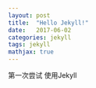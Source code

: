 ```yaml
---
layout: post
title:  "Hello Jekyll!"
date:   2017-06-02
categories: jekyll
tags: jekyll
mathjax: true
---
```


第一次尝试 使用Jekyll

